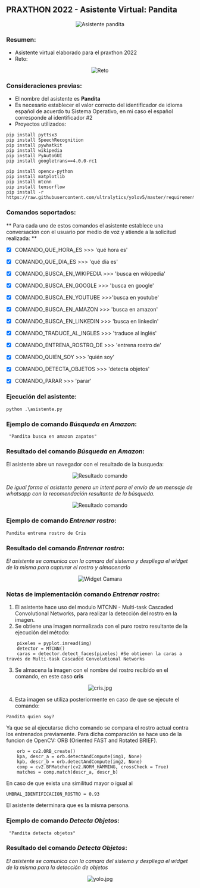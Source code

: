 ## PRAXTHON 2022 - Asistente Virtual: **Pandita**

<p align="center">
  <img src="https://github.com/badillo-christian/praxthon_2022/blob/main/blob/master/panda.png?raw=true" alt="Asistente pandita"/>
</p>

### Resumen:

  * Asistente virtual elaborado para el praxthon 2022
  * Reto:

<p align="center">
  <img src="https://github.com/badillo-christian/praxthon_2022/blob/main/blob/master/requerimiento.jpeg?raw=true" alt="Reto"/>
</p>

### Consideraciones previas:
  * El nombre del asistente es **Pandita**
  * Es necesario establecer el valor correcto del identificador de idioma español de acuerdo tu Sistema Operativo, en mi caso el español corresponde al identificador #2
  * Proyectos utilizados: 

````
pip install pyttsx3
pip install SpeechRecognition
pip install pywhatkit
pip install wikipedia
pip install PyAutoGUI
pip install googletrans==4.0.0-rc1

pip install opencv-python
pip install matplotlib
pip install mtcnn
pip install tensorflow
pip install -r https://raw.githubusercontent.com/ultralytics/yolov5/master/requirements.txt
````

### Comandos soportados:

** Para cada uno de estos comandos el asistente establece una conversación con el usuario por medio de voz y atiende a la solicitud realizada: **

- [x] COMANDO_QUE_HORA_ES >>> 'qué hora es'
- [x] COMANDO_QUE_DIA_ES >>> 'qué día es'
- [x] COMANDO_BUSCA_EN_WIKIPEDIA >>> 'busca en wikipedia'
- [x] COMANDO_BUSCA_EN_GOOGLE >>> 'busca en google'
- [x] COMANDO_BUSCA_EN_YOUTUBE >>>'busca en youtube'
- [x] COMANDO_BUSCA_EN_AMAZON >>> 'busca en amazon'
- [x] COMANDO_BUSCA_EN_LINKEDIN >>> 'busca en linkedin'
- [x] COMANDO_TRADUCE_AL_INGLES >>> 'traduce al inglés'
- [x] COMANDO_ENTRENA_ROSTRO_DE >>> 'entrena rostro de'
- [x] COMANDO_QUIEN_SOY >>> 'quién soy'
- [x] COMANDO_DETECTA_OBJETOS >>> 'detecta objetos'
- [x] COMANDO_PARAR >>> 'parar'



### Ejecución del asistente:

````
python .\asistente.py
````

### Ejemplo de comando *Búsqueda en Amazon*:

````
 "Pandita busca en amazon zapatos"
````

### Resultado del comando *Búsqueda en Amazon*:

El asistente abre un navegador con el resultado de la busqueda:

<p align="center">
  <img src="https://github.com/badillo-christian/praxthon_2022/blob/main/blob/master/resultado_amazon.png?raw=true" alt="Resultado comando"/>
</p>

*De igual forma el asistente genera un intent para el envío de un mensaje de whatsapp con la recomendación resultante de la búsqueda.*

<p align="center">
  <img src="https://github.com/badillo-christian/praxthon_2022/blob/main/blob/master/whatsapp.png?raw=true" alt="Resultado comando"/>
</p>

### Ejemplo de comando *Entrenar rostro*:
````
Pandita entrena rostro de Cris
````
### Resultado del comando *Entrenar rostro*:

*El asistente se comunica con la camara del sistema y despliega el widget de la misma para capturar el rostro y almacenarlo*

<p align="center">
  <img src="https://github.com/badillo-christian/praxthon_2022/blob/main/blob/master/entrena_rostro_1.png?raw=true" alt="Widget Camara"/>
</p>

### Notas de implementación comando *Entrenar rostro*:

1. El asistente hace uso del modulo MTCNN - Multi-task Cascaded Convolutional Networks, para realizar la detección del rostro en la imagen.
2. Se obtiene una imagen normalizada con el puro rostro resultante de la ejecución del método:

````
    pixeles = pyplot.imread(img)
    detector = MTCNN()
    caras = detector.detect_faces(pixeles) #Se obtienen la caras a través de Multi-task Cascaded Convolutional Networks
````
3. Se almacena la imagen con el nombre del rostro recibido en el comando, en este caso **cris**

<p align="center">
  <img src="https://github.com/badillo-christian/praxthon_2022/blob/main/blob/master/cris.jpg?raw=true" alt="cris.jpg"/>
</p>

4. Esta imagen se utiliza posteriormente en caso de que se ejecute el comando: 

````
Pandita quien soy?
````

Ya que se al ejecutarse dicho comando se compara el rostro actual contra los entrenados previamente. Para dicha comparación se hace uso de la funcion de OpenCV: ORB (Oriented FAST and Rotated BRIEF).

````
    orb = cv2.ORB_create()  
    kpa, descr_a = orb.detectAndCompute(img1, None)  
    kpb, descr_b = orb.detectAndCompute(img2, None)  
    comp = cv2.BFMatcher(cv2.NORM_HAMMING, crossCheck = True) 
    matches = comp.match(descr_a, descr_b)  
````

En caso de que exista una similitud mayor o igual al 

````
UMBRAL_IDENTIFICACION_ROSTRO = 0.93
````

El asistente determinara que es la misma persona.

### Ejemplo de comando *Detecta Objetos*:

````
 "Pandita detecta objetos"
````
### Resultado del comando *Detecta Objetos*:

*El asistente se comunica con la camara del sistema y despliega el widget de la misma para la detección de objetos*

<p align="center">
  <img src="https://github.com/badillo-christian/praxthon_2022/blob/main/blob/master/yolo_praxthon.png?raw=true" alt="yolo.jpg"/>
</p>